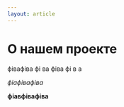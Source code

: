 ```yaml
---
layout: article
---
```


# О нашем проекте

фівафіва
фі
ва
фіва
фі
в
а

*фіафівафіва*

**фіавфівафіва**